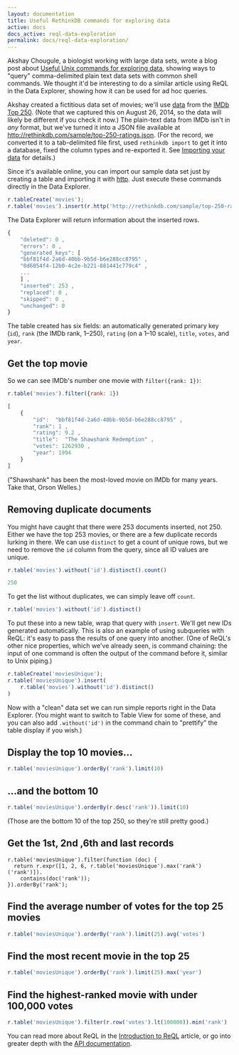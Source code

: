 ```yaml
---
layout: documentation
title: Useful RethinkDB commands for exploring data
active: docs
docs_active: reql-data-exploration
permalink: docs/reql-data-exploration/
---
```


Akshay Chougule, a biologist working with large data sets, wrote a blog post about [Useful Unix commands for exploring data][uu], showing ways to "query" comma-delimited plain text data sets with common shell commands. We thought it'd be interesting to do a similar article using ReQL in the Data Explorer, showing how it can be used for ad hoc queries.

[uu]: http://datavu.blogspot.com/2014/08/useful-unix-commands-for-exploring-data.html

Akshay created a fictitious data set of movies; we'll use [data][] from the [IMDb Top 250][t250]. (Note that we captured this on August 26, 2014, so the data will likely be different if you check it now.) The plain-text data from IMDb isn't in *any* format, but we've turned it into a JSON file available at <http://rethinkdb.com/sample/top-250-ratings.json>. (For the record, we converted it to a tab-delimited file first, used `rethinkdb import` to get it into a database, fixed the column types and re-exported it. See [Importing your data](http://rethinkdb.com/docs/importing/) for details.)

[data]: http://www.imdb.com/interfaces
[t250]: http://www.imdb.com/chart/top

Since it's available online, you can import our sample data set just by creating a table and importing it with [http](/docs/http). Just execute these commands directly in the Data Explorer.

```js
r.tableCreate('movies');
r.table('movies').insert(r.http('http://rethinkdb.com/sample/top-250-ratings.json'))
```

The Data Explorer will return information about the inserted rows.

```js
{
	"deleted": 0 ,
	"errors": 0 ,
	"generated_keys": [
	"bbf81f4d-2a6d-40bb-9b5d-b6e288cc8795" ,
	"0d6054f4-12b0-4c2e-b221-881441c779c4" ,
	...
	] ,
	"inserted": 253 ,
	"replaced": 0 ,
	"skipped": 0 ,
	"unchanged": 0
}
```

The table created has six fields:  an automatically generated primary key (`id`), `rank` (the IMDb rank, 1&ndash;250), `rating` (on a 1&ndash;10 scale), `title`, `votes`, and `year`.

## Get the top movie  ##

So we can see IMDb's number one movie with  `filter({rank: 1})`:

```js
r.table('movies').filter({rank: 1})

[
	{
		"id":  "bbf81f4d-2a6d-40bb-9b5d-b6e288cc8795" ,
		"rank": 1 ,
		"rating": 9.2 ,
		"title":  "The Shawshank Redemption" ,
		"votes": 1262930 ,
		"year": 1994
	}
]
```

("Shawshank" has been the most-loved movie on IMDb for many years. Take that, Orson Welles.)

## Removing duplicate documents ##

You might have caught that there were 253 documents inserted, not 250. Either we have the top 253 movies, or there are a few duplicate records lurking in there. We can use `distinct` to get a count of unique rows, but we need to remove the `id` column from the query, since all ID values are unique.

```js
r.table('movies').without('id').distinct().count()

250
```

To get the list without duplicates, we can simply leave off `count`.

```js
r.table('movies').without('id').distinct()
```

To put these into a new table,  wrap that query with `insert`. We'll get new IDs generated automatically. This is also an example of using subqueries with ReQL: it's easy to pass the results of one query into another. (One of ReQL's other nice properties, which we've already seen, is command chaining: the input of one command is often the output of the command before it, similar to Unix piping.)

```js
r.tableCreate('moviesUnique');
r.table('moviesUnique').insert(
	r.table('movies').without('id').distinct()
)
```

Now with a "clean" data set we can run simple reports right in the Data Explorer. (You might want to switch to Table View for some of these, and you can also add `.without('id')` in the command chain to "prettify" the table display if you wish.)

## Display the top 10 movies...  ##

```js
r.table('moviesUnique').orderBy('rank').limit(10)
```

## ...and the bottom 10 ##

```js
r.table('moviesUnique').orderBy(r.desc('rank')).limit(10)
```

(Those are the bottom 10 of the top 250, so they're still pretty good.)

## Get the 1st, 2nd ,6th and last records ##

```
r.table('moviesUnique').filter(function (doc) {
  return r.expr([1, 2, 6, r.table('moviesUnique').max('rank')('rank')]).
    contains(doc('rank'));
}).orderBy('rank');
```

## Find the average number of votes for the top 25 movies ##

```js
r.table('moviesUnique').orderBy('rank').limit(25).avg('votes')
```

## Find the most recent movie in the top 25 ##

```js
r.table('moviesUnique').orderBy('rank').limit(25).max('year')
```

## Find the highest-ranked movie with under 100,000 votes ##

```js
r.table('moviesUnique').filter(r.row('votes').lt(100000)).min('rank')
```

You can read more about ReQL in the [Introduction to ReQL][intro] article, or go into greater depth with the [API documentation](/api/).

[intro]: /docs/introduction-to-reql/
